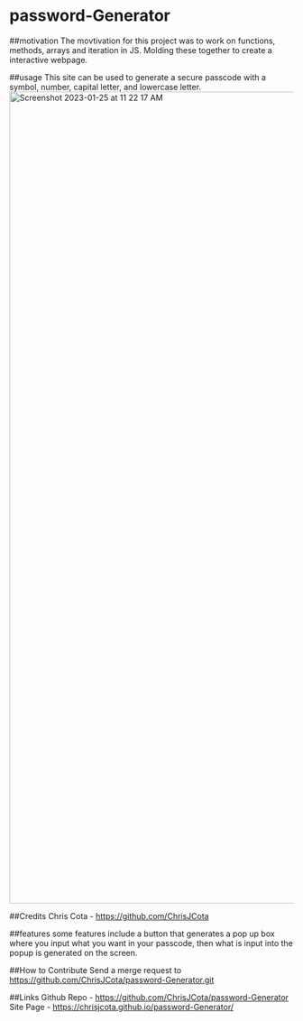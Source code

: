 # password-Generator

##motivation
The movtivation for this project was to work on functions, methods, arrays and iteration in JS. Molding these together to create a interactive webpage.

##usage
This site can be used to generate a secure passcode with a symbol, number, capital letter, and lowercase letter.
<img width="1440" alt="Screenshot 2023-01-25 at 11 22 17 AM" src="https://user-images.githubusercontent.com/118009584/214618430-251eb1a2-fdda-4e14-bb37-a61337546d64.png">


##Credits
Chris Cota - https://github.com/ChrisJCota

##features
some features include a button that generates a pop up box where you input what you want in your passcode, then what is input into the popup is generated
on the screen.

##How to Contribute
Send a merge request to https://github.com/ChrisJCota/password-Generator.git

##Links
Github Repo - https://github.com/ChrisJCota/password-Generator
Site Page - https://chrisjcota.github.io/password-Generator/
